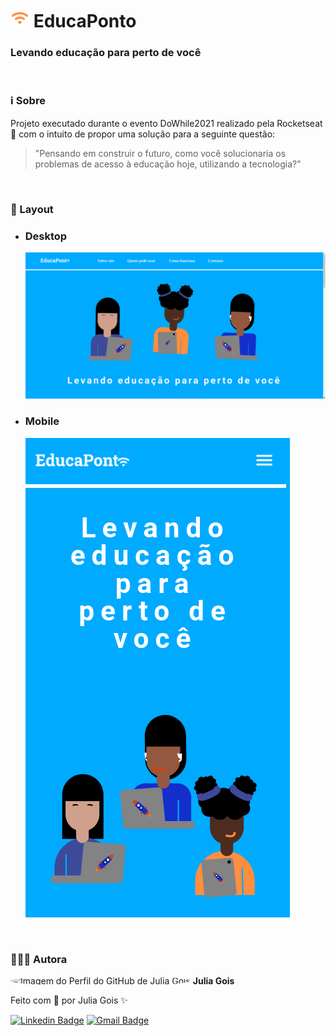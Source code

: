 # <img src="./assets/img/wifi.svg" alt="Home Desktop" border="0" height="30px;"> EducaPonto
### <b>Levando educação para perto de você</b>

<br />

### ℹ️ Sobre
Projeto executado durante o evento DoWhile2021 realizado pela Rocketseat 🚀 com o intuito de propor uma solução para a seguinte questão:
> "Pensando em construir o futuro, como você solucionaria os problemas de acesso à educação hoje, utilizando a tecnologia?"

<br />

### 🎨 Layout
<ul>
  <li> <h3> Desktop </h3> </li>
  <img src="./assets/img/[Desktop]Homepage.png" alt="Home Desktop" border="0">
  <li> <h3> Mobile </h3> </li>
  <img src="./assets/img/[Mobile]Homepage.png" alt="Home Mobile" border="0">
</ul>

<br />

### 👩🏻‍💻 Autora
 <img style="border-radius: 50%;" src="https://avatars.githubusercontent.com/u/33931791?s=400&u=a618832937532c0d6f7ae48312681067974cbe2b&v=4" width="100px;" alt="Imagem do Perfil do GitHub de Julia Gois"/>
 <b>Julia Gois</b>

Feito com 💜 por Julia Gois ✨

[![Linkedin Badge](https://img.shields.io/badge/-Julia-blue?style=flat-square&logo=Linkedin&logoColor=white&link=https://www.linkedin.com/in/goisjulia/)](https://www.linkedin.com/in/goisjulia/) 
[![Gmail Badge](https://img.shields.io/badge/-goisjulia@gmail.com-c14438?style=flat-square&logo=Gmail&logoColor=white&link=goisjulia@gmail.com)](mailto:goisjulia@gmail.com)
